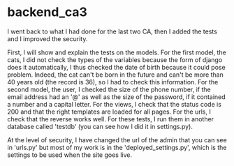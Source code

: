 # backend_ca3

I went back to what I had done for the last two CA, then I added the tests and I improved the security.

First, I will show and explain the tests on the models.
For the first model, the cats, I did not check the types of the variables because the form of django does it automatically, I thus checked the date of birth because it could pose problem. Indeed, the cat can't be born in the future and can't be more than 40 years old (the record is 36), so I had to check this information.
For the second model, the user, I checked the size of the phone number, if the email address had an '@' as well as the size of the password, if it contained a number and a capital letter.
For the views, I check that the status code is 200 and that the right templates are loaded for all pages.
For the urls, I check that the reverse works well.
For these tests, I run them in another database called 'testdb' (you can see how I did it in settings.py).

At the level of security, I have changed the url of the admin that you can see in 'urls.py' but most of my work is in the 'deployed_settings.py', which is the settings to be used when the site goes live.
